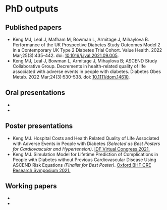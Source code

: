 # PhD outputs 

## Published papers 

- Keng MJ, Leal J, Mafham M, Bowman L, Armitage J, Mihaylova B. Performance of the UK Prospective Diabetes Study Outcomes Model 2 in a Contemporary UK Type 2 Diabetes Trial Cohort. Value Health. 2022 Mar;25(3):435-442. doi: [10.1016/j.jval.2021.09.005](https://doi.org/10.1016/j.jval.2021.09.005).
- Keng MJ, Leal J, Bowman L, Armitage J, Mihaylova B; ASCEND Study Collaborative Group. Decrements in health-related quality of life associated with adverse events in people with diabetes. Diabetes Obes Metab. 2022 Mar;24(3):530-538. doi: [10.1111/dom.14610](https://doi.org/10.1111/dom.14610).

## Oral presentations 

-
-

## Poster presentations 

- Keng MJ. Hospital Costs and Health Related Quality of Life Associated with Adverse Events in People with Diabetes _(Selected as Best Posters for Cardiovascular and Hypertension)_. [IDF Virtual Congress 2021.](https://doi.org/10.26226/morressier.617c37317c09fc044a975210)
- Keng MJ. Simulation Model for Lifetime Prediction of Complications in People with Diabetes without Previous Cardiovascular Disease Using ASCEND Risk Equations _(Finalist for Best Poster)_. [Oxford BHF CRE Research Symposium 2021.](https://github.com/mjkeng/phd_presentations/blob/main/2021-11%20BHF%20symposium_poster.pdf)


## Working papers

-
-
